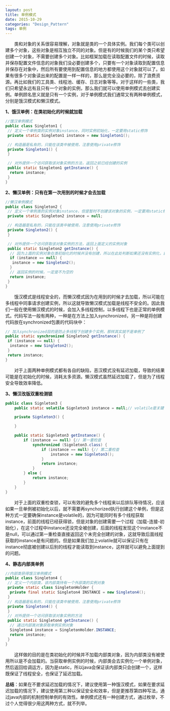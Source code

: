 ```yaml
---
layout: post
title: 单例模式
date: 2015-10-29
categories: "Design_Pattern"
tags: 单例
---
```


&ensp;&ensp;&ensp;&ensp;类和对象的关系很容易理解，对象就是类的一个具体实例。我们每个类可以创建多个对象，这些对象是相互独立不同的对象。但是有的时候我们的某个类只希望创建一个对象，不需要创建多个对象。比如框架加载在读取配置文件的时候，读取并保存配置文件信息的对象我们没必要创建多个，只要有一个对象读取到配置信息并保存在对象中，然后所有要使用到配置信息的地方都使用这个对象就可以了。如果有很多个对象读出来的配置是一样一样的，那么是完全没必要的，除了浪费资源。再比如我们的工具类、线程池、缓存、日志对象等等。对于这样的一些类，我们只希望永远有且只有一个对象的实例，那么我们就可以使用单例模式去创建实例。单例顾名思义就是只有一个实例，对于单例模式我们通常又有两种单例模式，分别是饿汉模式和懒汉模式。  

**1、饿汉单例：在类初始化的时候就加载**

```java
//饿汉单例模式
public class Singleton1 {
 // 定义一个单例类的实例对象instance，同时实例初始化，一定要用static修饰
 private static Singleton1 instance = new Singleton1();

 // 构造器是私有的，只能在该类中被使用，注意使用private修饰
 private Singleton1() {
 }

 // 对外提供一个访问获取该对象实例的方法，返回之前已经创建的实例
 public static Singleton1 getInstance() {
  return instance;
 }
}
```

**2、懒汉单例：只有在第一次用到的时候才会去加载**  

```java
//懒汉单例模式
public class Singleton2 {
 // 定义一个单例类的实例对象instance，但是暂时不创建该对象的实例，一定要用static修饰
 private static Singleton2 instance = null;

 // 构造器是私有的，只能在该类中被使用，注意使用private修饰
 private Singleton2() {
 }

 // 对外提供一个访问获取该对象实例的方法，返回上面定义的实例对象
 public static Singleton2 getInstance() {
  // 因为上面的实例对象在类初始化的时候并没有创建，所以在此处判断如果还没有实例化，就创建一个实例
  if (instance == null) {
   instance = new Singleton2();
  }
  // 返回实例的时候，一定是不为空的
  return instance;
 }
}
```

&ensp;&ensp;&ensp;&ensp;饿汉模式是线程安全的，而懒汉模式因为在用到的时候才去加载，所以可能在多线程中同事请求创建实例，所以这就导致懒汉模式加载是线程不安全的。因此我们一般在使用懒汉模式的时候，会加入多线程控制，以多线程下也是正常的单例模式。代码写法一般有两种，一种是在方法上加入synchronized，另一种是将创建代码放在synchronized包裹的代码块中：  

```java
// 加入synchronized目的是防止多线程下创建多个实例，那样其实就不是单例了
public static synchronized Singleton2 getInstance() {
 if (instance == null) {
  instance = new Singleton2();
 }
 return instance;
}  
```

&ensp;&ensp;&ensp;&ensp;对于上面两种单例模式都有各自的缺陷，恶汉模式没有延迟加载，导致的结果可能是在初始化的时候，消耗太多资源。懒汉模式虽然延迟加载了，但是为了线程安全导致效率降低。  

**3、懒汉改版双重检测锁**

```java
public class Signleton3 {
	public static volatile Signleton3 instance = null;// volatile是关键

	private Signleton3() {

	}

	public static Signleton3 getInstance() {
		if (instance == null) {// 第一重检查
			synchronized (Signleton3.class) {
				if (instance == null) {// 第二重检查
					instance = new Signleton3();
				}
				return instance;
			}
		} else {
			return instance;
		}
	}
}
```

&ensp;&ensp;&ensp;&ensp;对于上面的双重检查锁，可以有效的避免多个线程来以后排队等待情况，应该如果一旦单例被初始化以后，就不需要再synchorized执行创建这个单例，但是这种方式一定要确保instance是volatile的，因为可能同时有多个线程获取instance，前面的线程已经获得锁，但是对象的创建需要一个过程（加载-连接-初始化），在这个过程中instance还没完全被创建，后面的线程发现这个instance不是null，可以通过第一重检查直接返回这个未完全创建的对象，这就导致后面线程获取的instance是有问题的。但是如果我们加上volatile就可以保证只有在instance彻底被创建以后别的线程才能读取到instance，这样就可以避免上面提到的问题。

**4、静态内部类单例**  

```java
//内部类获得饿汉单例模式
public class Singleton4 {
 // 定义一个内部类，该内部类持有一个外部类的实例对象
 private static class SingletonHolder {
  private final static Singleton4 INSTANCE = new Singleton4();
 }
 // 构造器是私有的，只能在该类中被使用，注意使用private修饰
 private Singleton4() {
 }
 // 对外提供一个访问获取该对象实例的方法
 public static Singleton4 getInstance() {
  // 通过内部类对象获取单例实例对象
  Singleton4 instance = SingletonHolder.INSTANCE;
  return instance;
 }
}  
```

&ensp;&ensp;&ensp;&ensp;这样做的目的是在类初始化的时候并不加载内部类对象，因为内部类没有被使用所以是不会加载的。当获取单例实例的时候，内部类会去实例化一个单例对象，然后返回给调运方，因为是static，所以java会保证该内部类只会创建一个，这样既保证了线程安全，也保证了延迟加载。

**总结**：如果在不要求延迟加载的情况下，建议使用第一种饿汉模式，如果在要求延迟加载的情况下，建议使用第三种以保证安全和效率，但是更推荐第四种写法，通过java内部的机制控制单例的有效性。单例模式还有一种创建方式，通过枚举，不过个人觉得很少用这两种方式，就不列举。  
